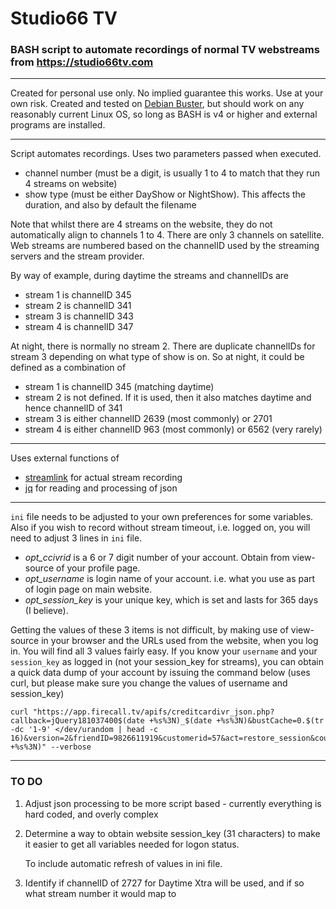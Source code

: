 # Studio66 TV

### BASH script to automate recordings of normal TV webstreams from https://studio66tv.com

---

Created for personal use only. No implied guarantee this works. Use at your own risk.
Created and tested on [Debian Buster](https://wiki.debian.org/DebianBuster), but should work on any reasonably current Linux OS, so long as BASH is v4 or higher and external programs are installed.

---

Script automates recordings.
Uses two parameters passed when executed.
* channel number (must be a digit, is usually 1 to 4 to match that they run 4 streams on website)
* show type (must be either DayShow or NightShow). This affects the duration, and also by default the filename

Note that whilst there are 4 streams on the website, they do not automatically align to channels 1 to 4.
There are only 3 channels on satellite.
Web streams are numbered based on the channelID used by the streaming servers and the stream provider.

By way of example, during daytime the streams and channelIDs are
* stream 1 is channelID 345
* stream 2 is channelID 341
* stream 3 is channelID 343
* stream 4 is channelID 347

At night, there is normally no stream 2. There are duplicate channelIDs for stream 3 depending on what type of show is on.
So at night, it could be defined as a combination of
* stream 1 is channelID 345 (matching daytime)
* stream 2 is not defined. If it is used, then it also matches daytime and hence channelID of 341
* stream 3 is either channelID 2639 (most commonly) or 2701
* stream 4 is either channelID 963 (most commonly) or 6562 (very rarely)

---

Uses external functions of
* [streamlink](https://streamlink.github.io/) for actual stream recording
* [jq](https://stedolan.github.io/jq/) for reading and processing of json

---

`ini` file needs to be adjusted to your own preferences for some variables.
Also if you wish to record without stream timeout, i.e. logged on, you will need to adjust 3 lines in `ini` file.
* *opt_ccivrid* is a 6 or 7 digit number of your account. Obtain from view-source of your profile page.
* *opt_username* is login name of your account. i.e. what you use as part of login page on main website.
* *opt_session_key* is your unique key, which is set and lasts for 365 days (I believe).

Getting the values of these 3 items is not difficult, by making use of view-source in your browser and the URLs used from the website, when you log in. 
You will find all 3 values fairly easy. If you know your `username` and your `session_key` as logged in (not your session_key for streams), you can obtain a quick data dump of your account by issuing the command below (uses curl, but please make sure you change the values of username and session_key)
```
curl "https://app.firecall.tv/apifs/creditcardivr_json.php?callback=jQuery181037400$(date +%s%3N)_$(date +%s%3N)&bustCache=0.$(tr -dc '1-9' </dev/urandom | head -c 16)&version=2&friendID=9826611919&customerid=57&act=restore_session&countrycode=GB&voicall_serviceid=3089&username=changeme&session_key=1234567890123456789123456789012&_=$(date +%s%3N)" --verbose
```

---

### TO DO
1. Adjust json processing to be more script based - currently everything is hard coded, and overly complex
2. Determine a way to obtain website session_key (31 characters) to make it easier to get all variables needed for logon status.

   To include automatic refresh of values in ini file.
   
3. Identify if channelID of 2727 for Daytime Xtra will be used, and if so what stream number it would map to


